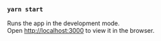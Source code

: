 ### `yarn start`

Runs the app in the development mode.<br />
Open [http://localhost:3000](http://localhost:3000) to view it in the browser.


